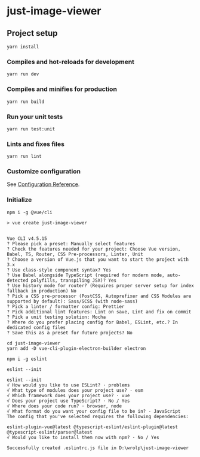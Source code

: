 # just-image-viewer

## Project setup
```
yarn install
```

### Compiles and hot-reloads for development
```
yarn run dev
```

### Compiles and minifies for production
```
yarn run build
```

### Run your unit tests
```
yarn run test:unit
```

### Lints and fixes files
```
yarn run lint
```

### Customize configuration
See [Configuration Reference](https://cli.vuejs.org/config/).

### Initialize
```
npm i -g @vue/cli
```

```
> vue create just-image-viewer


Vue CLI v4.5.15
? Please pick a preset: Manually select features
? Check the features needed for your project: Choose Vue version, Babel, TS, Router, CSS Pre-processors, Linter, Unit
? Choose a version of Vue.js that you want to start the project with 3.x
? Use class-style component syntax? Yes
? Use Babel alongside TypeScript (required for modern mode, auto-detected polyfills, transpiling JSX)? Yes
? Use history mode for router? (Requires proper server setup for index fallback in production) No
? Pick a CSS pre-processor (PostCSS, Autoprefixer and CSS Modules are supported by default): Sass/SCSS (with node-sass)
? Pick a linter / formatter config: Prettier
? Pick additional lint features: Lint on save, Lint and fix on commit
? Pick a unit testing solution: Mocha
? Where do you prefer placing config for Babel, ESLint, etc.? In dedicated config files
? Save this as a preset for future projects? No
```

```
cd just-image-viewer
yarn add -D vue-cli-plugin-electron-builder electron
```

```
npm i -g eslint
```

```
eslint --init
```

```
eslint --init
√ How would you like to use ESLint? · problems
√ What type of modules does your project use? · esm
√ Which framework does your project use? · vue
√ Does your project use TypeScript? · No / Yes
√ Where does your code run? · browser, node
√ What format do you want your config file to be in? · JavaScript
The config that you've selected requires the following dependencies:

eslint-plugin-vue@latest @typescript-eslint/eslint-plugin@latest @typescript-eslint/parser@latest
√ Would you like to install them now with npm? · No / Yes

Successfully created .eslintrc.js file in D:\wrolp\just-image-viewer
```
